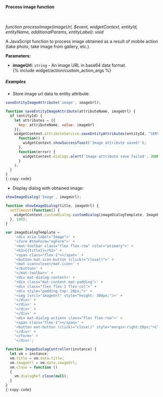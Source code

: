 #### Process image function

<div class="divider"></div>
<br/>

*function processImage(imageUrl, $event, widgetContext, entityId, entityName, additionalParams, entityLabel): void*

A JavaScript function to process image obtained as a result of mobile action (take photo, take image from gallery, etc.).

**Parameters:**

<ul>
  <li><b>imageUrl:</b> <code>string</code> - An image URL in base64 data format.
  </li>
  {% include widget/action/custom_action_args %}
</ul>

<div class="divider"></div>

##### Examples

* Store image url data to entity attribute:

```javascript
saveEntityImageAttribute('image', imageUrl);

function saveEntityImageAttribute(attributeName, imageUrl) {
  if (entityId) {
    let attributes = [{
      key: attributeName, value: imageUrl
    }];
    widgetContext.attributeService.saveEntityAttributes(entityId, "SERVER_SCOPE", attributes).subscribe(
      function() {
        widgetContext.showSuccessToast('Image attribute saved!');
      },
      function(error) {
        widgetContext.dialogs.alert('Image attribute save failed', JSON.stringify(error));
      }
    );
  }
}
{:copy-code}
```

* Display dialog with obtained image:

```javascript
showImageDialog('Image', imageUrl);

function showImageDialog(title, imageUrl) {
  setTimeout(function() {
    widgetContext.customDialog.customDialog(imageDialogTemplate, ImageDialogController, {imageUrl: imageUrl, title: title}).subscribe();
  }, 100);
}

var imageDialogTemplate =
    '<div aria-label="Image">' +
    '<form #theForm="ngForm">' +
    '<mat-toolbar class="flex flex-row" color="primary">' +
    '<h2>{{title}}</h2>' +
    '<span class="flex-1"></span>' +
    '<button mat-icon-button (click)="close()">' +
    '<mat-icon>close</mat-icon>' +
    '</button>' +
    '</mat-toolbar>' +
    '<div mat-dialog-content>' +
    '<div class="mat-content mat-padding">' +
    '<div class="flex flex-1 flex-col">' +
    '<div style="padding-top: 20px;">' +
    '<img [src]="imageUrl" style="height: 300px;"/>' +
    '</div>' +
    '</div>' +
    '</div>' +
    '</div>' +
    '<div mat-dialog-actions class="flex flex-row">' +
    '<span class="flex-1"></span>' +
    '<button mat-button (click)="close()" style="margin-right:20px;">Close</button>' +
    '</div>' +
    '</form>' +
    '</div>';

function ImageDialogController(instance) {
  let vm = instance;
  vm.title = vm.data.title;
  vm.imageUrl = vm.data.imageUrl;
  vm.close = function ()
  {
    vm.dialogRef.close(null);
  }
}
{:copy-code}
```
